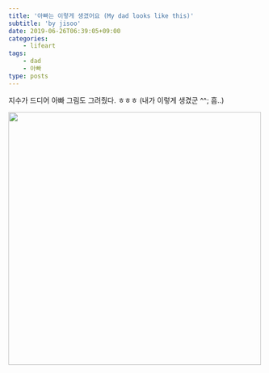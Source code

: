 ```yaml
---
title: '아빠는 이렇게 생겼어요 (My dad looks like this)'
subtitle: 'by jisoo'
date: 2019-06-26T06:39:05+09:00
categories: 
    - lifeart
tags: 
    - dad
    - 아빠
type: posts
---
```

지수가 드디어 아빠 그림도 그려줬다. ㅎㅎㅎ
(내가 이렇게 생겼군 ^^; 흠..)

<img src="dad.png" width="500">